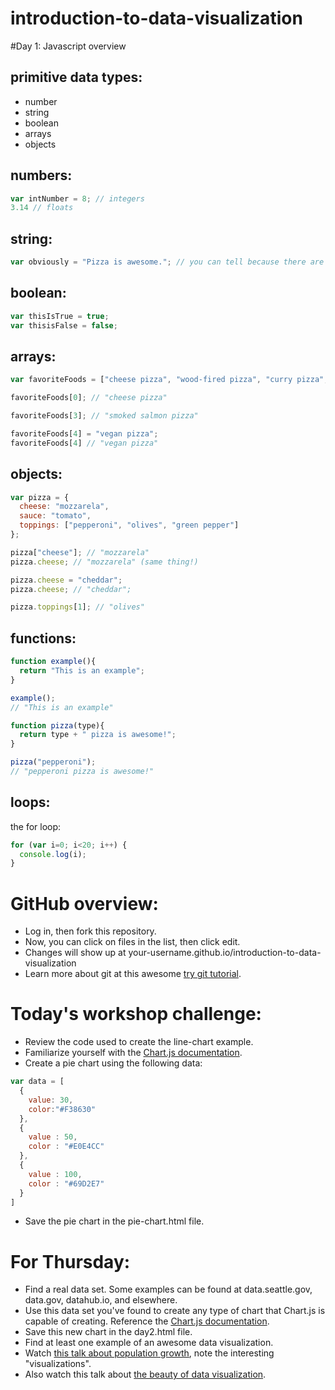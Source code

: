 introduction-to-data-visualization
==================================

#Day 1: Javascript overview

## primitive data types:
- number
- string
- boolean
- arrays
- objects

## numbers:
```javascript
var intNumber = 8; // integers
3.14 // floats
```

## string:
```javascript
var obviously = "Pizza is awesome."; // you can tell because there are quotes around the string
```

## boolean:
```javascript
var thisIsTrue = true;
var thisisFalse = false;
```

## arrays:
```javascript
var favoriteFoods = ["cheese pizza", "wood-fired pizza", "curry pizza", "smoked salmon pizza", "pepperoni pizza"];

favoriteFoods[0]; // "cheese pizza"

favoriteFoods[3]; // "smoked salmon pizza"

favoriteFoods[4] = "vegan pizza";
favoriteFoods[4] // "vegan pizza"
```

## objects:
```javascript
var pizza = {
  cheese: "mozzarela",
  sauce: "tomato",
  toppings: ["pepperoni", "olives", "green pepper"]
};

pizza["cheese"]; // "mozzarela"
pizza.cheese; // "mozzarela" (same thing!)

pizza.cheese = "cheddar";
pizza.cheese; // "cheddar";

pizza.toppings[1]; // "olives"
```

## functions:
```javascript
function example(){
  return "This is an example";
}

example();
// "This is an example"
```

```javascript
function pizza(type){
  return type + " pizza is awesome!";
}

pizza("pepperoni");
// "pepperoni pizza is awesome!"
```

## loops:

the for loop:  
```javascript
for (var i=0; i<20; i++) {
  console.log(i);
}
```

# GitHub overview:
- Log in, then fork this repository.
- Now, you can click on files in the list, then click edit.
- Changes will show up at your-username.github.io/introduction-to-data-visualization
- Learn more about git at this awesome [try git tutorial](http://try.github.io).

# Today's workshop challenge:
- Review the code used to create the line-chart example.
- Familiarize yourself with the [Chart.js documentation](http://www.chartjs.org/docs/).
- Create a pie chart using the following data:
```javascript
var data = [
  {
    value: 30,
    color:"#F38630"
  },
  {
    value : 50,
    color : "#E0E4CC"
  },
  {
    value : 100,
    color : "#69D2E7"
  }     
]
```
- Save the pie chart in the pie-chart.html file.

# For Thursday:
- Find a real data set. Some examples can be found at data.seattle.gov, data.gov, datahub.io, and elsewhere.
- Use this data set you've found to create any type of chart that Chart.js is capable of creating. Reference the [Chart.js documentation](http://www.chartjs.org/docs/).
- Save this new chart in the day2.html file.
- Find at least one example of an awesome data visualization.
- Watch [this talk about population growth](http://www.ted.com/talks/hans_rosling_on_global_population_growth.html), note the interesting "visualizations".
- Also watch this talk about [the beauty of data visualization](http://www.ted.com/talks/david_mccandless_the_beauty_of_data_visualization.html).